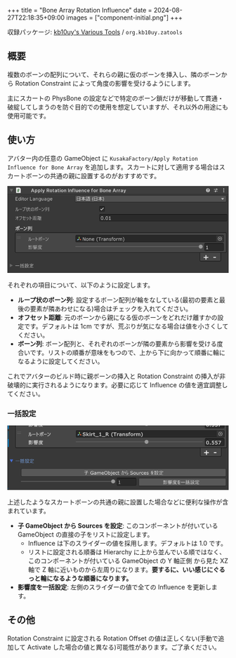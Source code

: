 +++
title = "Bone Array Rotation Influence"
date = 2024-08-27T22:18:35+09:00
images = ["component-initial.png"]
+++

収録パッケージ: [kb10uy's Various Tools](https://github.com/kb10uy/kb10uy-zatools) / `org.kb10uy.zatools`

## 概要

複数のボーンの配列について、それらの親に仮のボーンを挿入し、隣のボーンから Rotation Constraint によって角度の影響を受けるようにします。

主にスカートの PhysBone の設定などで特定のボーン鎖だけが移動して貫通・破綻してしまうのを防ぐ目的での使用を想定していますが、それ以外の用途にも使用可能です。

## 使い方

アバター内の任意の GameObject に `KusakaFactory/Apply Rotation Influence for Bone Array` を追加します。スカートに対して適用する場合はスカートボーンの共通の親に設置するのがおすすめです。

![Component View](./component-initial.png?width=480px "コンポーネント追加直後の状態")

それぞれの項目について、以下のように設定します。

- **ループ状のボーン列**: 設定するボーン配列が輪をなしている(最初の要素と最後の要素が隣あわせになる)場合はチェックを入れてください。
- **オフセット距離**: 元のボーンから親になる仮のボーンをどれだけ離すかの設定です。デフォルトは 1cm ですが、荒ぶりが気になる場合は値を小さくしてください。
- **ボーン列**: ボーン配列と、それぞれのボーンが隣の要素から影響を受ける度合いです。リストの順番が意味をもつので、上から下に向かって順番に輪になるように設定してください。

これでアバターのビルド時に親ボーンの挿入と Rotation Constraint の挿入が非破壊的に実行されるようになります。必要に応じて Influence の値を適宜調整してください。

### 一括設定

![Sources Manipulation](./sources-manipulation.png?width=480px "Sources Manipulation を開いた状態")

上述したようなスカートボーンの共通の親に設置した場合などに便利な操作が含まれています。

- **子 GameObject から Sources を設定**: このコンポーネントが付いている GameObject の直接の子をリストに設定します。
    - Influence は下のスライダーの値を採用します。デフォルトは 1.0 です。
    - リストに設定される順番は Hierarchy に上から並んでいる順ではなく、このコンポーネントが付いている GameObject の Y 軸正側 から見た XZ 軸で Z 軸に近いものから左周りになります。**要するに、いい感じにぐるっと輪になるような順番になります。**
- **影響度を一括設定**: 左側のスライダーの値で全ての Influence を更新します。

## その他

Rotation Constraint に設定される Rotation Offset の値は正しくない(手動で追加して Activate した場合の値と異なる)可能性があります。ご了承ください。

